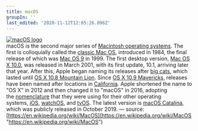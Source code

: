 ```yaml
---
title: macOS
groupIn: ''
last_edited: '2020-11-12T12:05:26.096Z'
---
```

[![macOS logo](/images/MacOS_logo.svg)](https://www.apple.com/fr/macos/)  
macOS is the second major series of [Macintosh operating systems](https://en.wikipedia.org/wiki/Macintosh_operating_systems "Macintosh operating systems"). The first is colloquially called the [classic Mac OS](https://en.wikipedia.org/wiki/Classic_Mac_OS "Classic Mac OS"), introduced in 1984, the final release of which was [Mac OS 9](https://en.wikipedia.org/wiki/Mac_OS_9 "Mac OS 9") in 1999. The first desktop version, [Mac OS X 10.0](https://en.wikipedia.org/wiki/Mac_OS_X_10.0 "Mac OS X 10.0"), was released in March 2001, with its first update, 10.1, arriving later that year. After this, Apple began naming its releases after [big cats](https://en.wikipedia.org/wiki/Big_cat "Big cat"), which lasted until [OS X 10.8 Mountain Lion](https://en.wikipedia.org/wiki/OS_X_Mountain_Lion "OS X Mountain Lion"). Since [OS X 10.9 Mavericks](https://en.wikipedia.org/wiki/OS_X_Mavericks "OS X Mavericks"), releases have been named after locations in [California](https://en.wikipedia.org/wiki/California "California"). Apple shortened the name to "OS X" in 2012 and then changed it to "macOS" in 2016, adopting the [nomenclature](https://en.wikipedia.org/wiki/Nomenclature "Nomenclature") that they were using for their other operating systems, [iOS](https://en.wikipedia.org/wiki/IOS "IOS"), [watchOS](https://en.wikipedia.org/wiki/WatchOS "WatchOS"), and [tvOS](https://en.wikipedia.org/wiki/TvOS "TvOS"). The latest version is [macOS Catalina](https://en.wikipedia.org/wiki/MacOS_Catalina "MacOS Catalina"), which was publicly released in October 2019. — source: [https://en.wikipedia.org/wiki/MacOS](https://en.wikipedia.org/wiki/MacOS "https://en.wikipedia.org/wiki/MacOS")